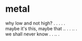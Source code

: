 # metal

why low and not high? . . . . .  
maybe it's this, maybe that .. . . .. .  
we shall never know . . .. .  